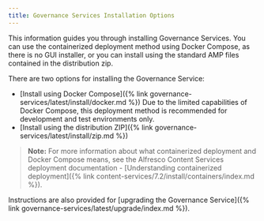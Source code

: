 ```yaml
---
title: Governance Services Installation Options
---
```


This information guides you through installing Governance Services. You can use the containerized deployment 
method using Docker Compose, as there is no GUI installer, or you can install using the standard AMP files contained 
in the distribution zip.

There are two options for installing the Governance Service:

* [Install using Docker Compose]({% link governance-services/latest/install/docker.md %}) Due to the limited capabilities of Docker Compose, this deployment method is recommended for development and test environments only.
* [Install using the distribution ZIP]({% link governance-services/latest/install/zip.md %})

> **Note:** For more information about what containerized deployment and Docker Compose means, see the Alfresco Content Services deployment documentation - [Understanding containerized deployment]({% link content-services/7.2/install/containers/index.md %}).

Instructions are also provided for [upgrading the Governance Service]({% link governance-services/latest/upgrade/index.md %}).
